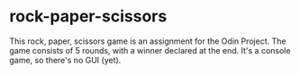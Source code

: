 # rock-paper-scissors

This rock, paper, scissors game is an assignment for the Odin Project. The game consists of 5 rounds, with a winner declared at the end. It's a console game, so there's no GUI (yet).